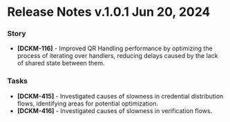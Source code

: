 # Release Notes v.1.0.1 Jun 20, 2024

### Story

* **\[DCKM-116]** - Improved QR Handling performance by optimizing the process of iterating over handlers, reducing delays caused by the lack of shared state between them.

### Tasks

* **\[DCKM-415]** - Investigated causes of slowness in credential distribution flows, identifying areas for potential optimization.
* **\[DCKM-416]** - Investigated causes of slowness in verification flows.
